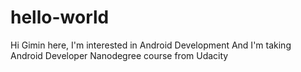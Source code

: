 # hello-world

Hi 
Gimin here, I'm interested in Android Development
And I'm taking Android Developer Nanodegree course from Udacity

